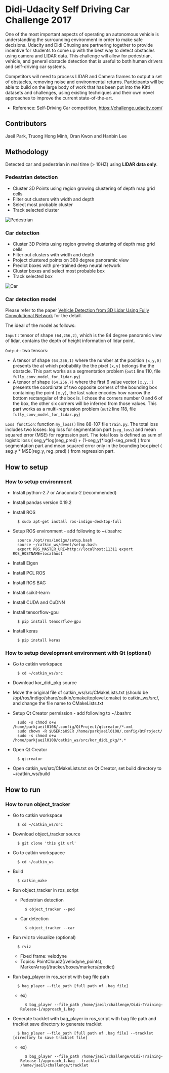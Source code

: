 # Didi-Udacity Self Driving Car Challenge 2017

One of the most important aspects of operating an autonomous vehicle is understanding the surrounding environment in order to make safe decisions. Udacity and Didi Chuxing are partnering together to provide incentive for students to come up with the best way to detect obstacles using camera and LIDAR data. This challenge will allow for pedestrian, vehicle, and general obstacle detection that is useful to both human drivers and self-driving car systems.

Competitors will need to process LIDAR and Camera frames to output a set of obstacles, removing noise and environmental returns. Participants will be able to build on the large body of work that has been put into the Kitti datasets and challenges, using existing techniques and their own novel approaches to improve the current state-of-the-art.

- Reference: Self-Driving Car competition, https://challenge.udacity.com/


## Contributors
Jaeil Park, Truong Hong Minh, Oran Kwon and Hanbin Lee


## Methodology
Detected car and pedestrian in real time (> 10HZ) using <b>LIDAR data only</b>.

### Pedestrian detection
* Cluster 3D Points using region growing clustering of depth map grid cells
* Filter out clusters with width and depth
* Select most probable cluster
* Track selected cluster

![Pedestrian](./ref_script/ped.gif)

### Car detection
* Cluster 3D Points using region growing clustering of depth map grid cells
* Filter out clusters with width and depth
* Project clustered points on 360 degree panoramic view
* Predict boxes with pre-trained deep neural network
* Cluster boxes and select most probable box
* Track selected box

![Car](./ref_script/car.gif)

### Car detection model
Please  refer to the paper [Vehicle Detection from 3D Lidar Using Fully Convolutional Network](https://arxiv.org/pdf/1608.07916.pdf) for the detail.

The ideal of the model as follows:

`Input` : tensor of shape `(64,256,2)`, which is the 84 degree panoramic view of lidar, contains the depth of height information of lidar point.

`Output:` two tensors:
+ A tensor of shape `(64,256,1)` where the number at the position `[x,y,0]` presents the at which probability the the pixel `[x,y]` belongs the the obstacle. This part works as a segmentation problem (`out1` line 110, file `fully_conv_model_for_lidar.py`)
+ A tensor of shape `(64,256,7)` where the first 6 value vector `[x,y,:]` presents the coordinate of two opposite  corners of the bounding box containing the point `[x,y]`, the last value encodes how narrow the bottom rectangular of the box is. I chose the corners number 0 and 6 of the box, the other six corners will be inferred from those values. This part works as a multi-regression problem (`out2` line 118, file `fully_conv_model_for_lidar.py`)

`Loss function`: function `my_loss()` line 88-107 file `train.py`. The total loss includes two losses: log loss for segmentation part (`seg_loss`) and mean squared error (MSE) for regression part. The total loss is defined as sum of logistic loss ( seg_y*log(seg_pred) + (1-seg_y)*log(1-seg_pred) ) from segmentation part and mean squared error only in the bounding box pixel ( seg_y * MSE(reg_y, reg_pred) ) from regression part.

## How to setup

### How to setup environment
* Install python-2.7 or Anaconda-2 (recommended)
* Install pandas version 0.19.2
* Install ROS

        $ sudo apt-get install ros-indigo-desktop-full

* Setup ROS environment - add following to ~/.bashrc

        source /opt/ros/indigo/setup.bash
		source ~/catkin_ws/devel/setup.bash
		export ROS_MASTER_URI=http://localhost:11311 export ROS_HOSTNAME=localhost

* Install Eigen
* Install PCL ROS
* Install ROS BAG
* Install scikit-learn
* Install CUDA and CuDNN
* Install tensorflow-gpu

        $ pip install tensorflow-gpu

* Install keras

        $ pip install keras

### How to setup development environment with Qt (optional)
* Go to catkin workspace

        $ cd ~/catkin_ws/src

* Download kor_didi_pkg source
* Move the original file of catkin_ws/src/CMakeLists.txt (should be /opt/ros/indigo/share/catkin/cmake/toplevel.cmake) to catkin_ws/src/, and change the file name to CMakeLists.txt
* Setup Qt Creator permission - add following to ~/.bashrc

        sudo -s chmod o+w /home/parkjaeil0108/.config/QtProject/qtcreator/*.xml
        sudo chown -R $USER:$USER /home/parkjaeil0108/.config/QtProject/
        sudo -s chmod o+w /home/parkjaeil0108/catkin_ws/src/kor_didi_pkg/*.*

* Open Qt Creator

        $ qtcreator

* Open catkin_ws/src/CMakeLists.txt on Qt Creator, set build directory to ~/catkin_ws/build


## How to run

### How to run object_tracker
* Go to catkin workspace

        $ cd ~/catkin_ws/src

* Download object_tracker source

        $ git clone 'this git url'

* Go to catkin workspacee

        $ cd ~/catkin_ws
* Build

        $ catkin_make

* Run object_tracker in ros_script

    - Pedestrian detection
    
            $ object_tracker --ped

    - Car detection
    
            $ object_tracker --car

* Run rviz to visualize (optional)

        $ rviz

    - Fixed frame: velodyne
    - Topics: PointCloud2(/velodyne_points), MarkerArray(/tracker/boxes/markers/predict)

* Run bag_player in ros_script with bag file path

        $ bag_player --file_path [full path of .bag file]

    - ex)
    
            $ bag_player --file_path /home/jaeil/challenge/Didi-Training-Release-1/approach_1.bag

* Generate tracklet with bag_player in ros_script with bag file path and tracklet save directory to generate tracklet

        $ bag_player --file_path [full path of .bag file] --tracklet [directory to save tracklet file]

    - ex)
    
            $ bag_player --file_path /home/jaeil/challenge/Didi-Training-Release-1/approach_1.bag --tracklet /home/jaeil/challenge/tracklet
